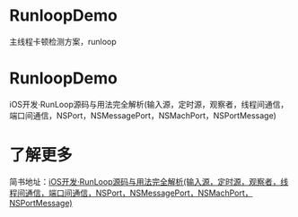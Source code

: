 # RunloopDemo
主线程卡顿检测方案，runloop

# RunloopDemo
iOS开发·RunLoop源码与用法完全解析(输入源，定时源，观察者，线程间通信，端口间通信，NSPort，NSMessagePort，NSMachPort，NSPortMessage)


# 了解更多

简书地址：[iOS开发·RunLoop源码与用法完全解析(输入源，定时源，观察者，线程间通信，端口间通信，NSPort，NSMessagePort，NSMachPort，NSPortMessage)](https://www.jianshu.com/p/07313bc6fd24)
